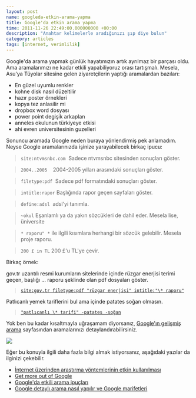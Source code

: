 ```yaml
--- 
layout: post 
name: googleda-etkin-arama-yapma 
title: Google'da etkin arama yapma 
time: 2011-11-26 22:49:00.000000000 +00:00
description: "Anahtar kelimelerle aradığınızı şıp diye bulun"
category: articles
tags: [internet, verimlilik]
--- 
```


Google'da arama yapmak günlük hayatımızın artık ayrılmaz bir parçası oldu. Ama aramalarımızı ne kadar etkili yapabiliyoruz orası tartışmalı. Mesela, Asu'ya Tüyolar sitesine gelen ziyaretçilerin yaptığı aramalardan bazıları:

-   En güzel uyumlu renkler
-   kohne disk nasıl düzeltilir
-   hazır poster örnekleri
-   kopya tez anlasilir mi
-   dropbox word dosyası
-   power point degişik arkaplan
-   anneles okulunun türkiyeye etkisi
-   ahi evren universitesinin guzelleri

Sonuncu aramada Google neden buraya yönlendirmiş pek anlamadım. Neyse Google aramalarınızda işinize yarayabilecek birkaç ipucu:

> `site:ntvmsnbc.com`  Sadece ntvmsnbc sitesinden sonuçları göster.

> `2004..2005`    2004-2005 yılları arasındaki sonuçları göster.

> `filetype:pdf`  Sadece pdf formatındaki sonuçları göster.

> `intitle:rapor` Başlığında rapor geçen sayfaları göster.

> `define:adsl`  adsl'yi tanımla.

> `~okul` Eşanlamlı ya da yakın sözcükleri de dahil eder. Mesela lise, üniversite

> `* raporu"`  `*` ile ilgili kısımlara herhangi bir sözcük gelebilir. Mesela proje raporu.

> `200 £ in TL` 200 £'u TL'ye çevir.

Birkaç örnek:


gov.tr uzantılı resmi kurumların sitelerinde içinde rüzgar enerjisi terimi geçen, başlığı ... raporu şeklinde olan pdf dosyaları göster.

> [`site:gov.tr filetype:pdf "rüzgar enerjisi" intitle:"\* raporu"`](http://www.google.com.tr/#sclient=psy-ab&hl=tr&site=&source=hp&q=site:gov.tr+filetype%3Apdf+%22rüzgar+enerjisi%22+intitle%3A%22*+raporu%22&pbx=1&oq=site:gov.tr+filetype%3Apdf+%22rüzgar+enerjisi%22+intitle%3A%22*+raporu%22&aq=f&aqi=&aql=&gs_sm=s&gs_upl=1819l1819l0l3159l1l1l0l0l0l0l189l189l0.1l1l0&fp=1&biw=1383&bih=896&bav=on.2,or.r_gc.r_pw.,cf.osb&cad=b)

Patlıcanlı yemek tariflerini bul ama içinde patates soğan olmasın.

> [`"patlıcanlı \* tarifi" -patates -soğan`](http://www.google.com.tr/#sclient=psy-ab&hl=tr&source=hp&q=%22patlıcanlı+*+tarifi%22+-patates+-soğan&pbx=1&oq=%22patlıcanlı+*+tarifi%22+-patates+-soğan&aq=f&aqi=&aql=&gs_sm=e&gs_upl=16927l16927l2l18373l1l1l0l0l0l0l0l0ll0l0&bav=on.2,or.r_gc.r_pw.,cf.osb&fp=31f22208b3602bcd&biw=1383&bih=896)

Yok ben bu kadar kısaltmayla uğraşamam diyorsanız, [Google'ın gelişmiş arama](http://www.google.com.tr/advanced_search) sayfasından aramalarınızı detaylandırabilirsiniz.

[![]({{site.url}}/images/google_gelismis_arama.png)](http://www.google.com.tr/advanced_search)

Eğer bu konuyla ilgili daha fazla bilgi almak istiyorsanız, aşağıdaki yazılar da ilginizi çekebilir.

-   [İnternet üzerinden araştırma yöntemlerinin etkin kullanılması](http://enisden.wordpress.com/2011/05/24/internet-uzerinden-arastirma-yontemlerinin-etkin-kullanilmasi-2011/)
-   [Get more out of Google](http://mashable.com/2011/11/24/google-search-infographic/)
-   [Google'da etkili arama ipuçları](http://www.reenklikutu.com/?p=312)
-   [Google detaylı arama nasıl yapılır ve Google marifetleri](http://www.pcgazete.com/google-detayli-arama-nasil-yapilir-ve-google-marifetleri.html)

